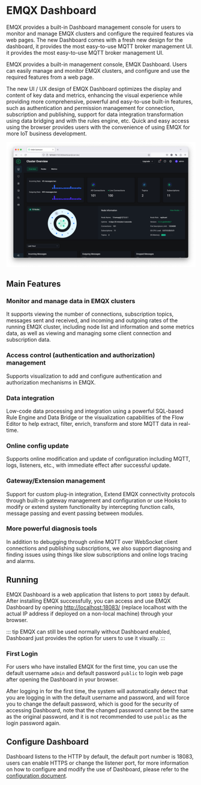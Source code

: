 # EMQX Dashboard

EMQX provides a built-in Dashboard management console for users to monitor and manage EMQX clusters and configure the required features via web pages. The new Dashboard comes with a fresh new design for the dashboard, it provides the most easy-to-use MQTT broker management UI. it provides the most easy-to-use MQTT broker management UI.

EMQX provides a built-in management console, EMQX Dashboard. Users can easily manage and monitor EMQX clusters, and configure and use the required features from a web page.

The new UI / UX design of EMQX Dashboard optimizes the display and content of key data and metrics, enhancing the visual experience while providing more comprehensive, powerful and easy-to-use built-in features, such as authentication and permission management for connection, subscription and publishing, support for data integration transformation using data bridging and with the rules engine, etc. Quick and easy access using the browser provides users with the convenience of using EMQX for more IoT business development.

![image](./assets/dashboard-preview.png)

## Main Features

### Monitor and manage data in EMQX clusters

It supports viewing the number of connections, subscription topics, messages sent and received, and incoming and outgoing rates of the running EMQX cluster, including node list and information and some metrics data, as well as viewing and managing some client connection and subscription data.

### Access control (authentication and authorization) management

Supports visualization to add and configure authentication and authorization mechanisms in EMQX.

### Data integration

Low-code data processing and integration using a powerful SQL-based Rule Engine and Data Bridge or the visualization capabilities of the Flow Editor to help extract, filter, enrich, transform and store MQTT data in real-time.

### Online config update

Supports online modification and update of configuration including MQTT, logs, listeners, etc., with immediate effect after successful update.

### Gateway/Extension management

Support for custom plug-in integration, Extend EMQX connectivity protocols through built-in gateway management and configuration or use Hooks to modify or extend system functionality by intercepting function calls, message passing and event passing between modules.

### More powerful diagnosis tools

In addition to debugging through online MQTT over WebSocket client connections and publishing subscriptions, we also support diagnosing and finding issues using things like slow subscriptions and online logs tracing and alarms.

## Running

EMQX Dashboard is a web application that listens to port `18083` by default. After installing EMQX successfully, you can access and use EMQX Dashboard by opening <http://localhost:18083/> (replace localhost with the actual IP address if deployed on a non-local machine) through your browser.

::: tip
EMQX can still be used normally without Dashboard enabled, Dashboard just provides the option for users to use it visually.
:::

### First Login

For users who have installed EMQX for the first time, you can use the default username `admin` and default password `public` to login web page after opening the Dashboard in your browser.

After logging in for the first time, the system will automatically detect that you are logging in with the default username and password, and will force you to change the default password, which is good for the security of accessing Dashboard, note that the changed password cannot be the same as the original password, and it is not recommended to use `public` as the login password again.

## Configure Dashboard

Dashboard listens to the HTTP by default, the default port number is 18083, users can enable HTTPS or change the listener port, for more information on how to configure and modify the use of Dashboard, please refer to the [configuration document](../configuration/configuration-manual.md#dashboard).
